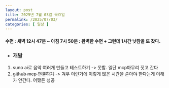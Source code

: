 ```yaml
---
layout: post
title: 2025년 7월 03일 목요일
permalink: /2025/07/03/
categories: [ 일상 ]
---
```

#### 수면 : 새벽 12시 47분 ~ 아침 7시 50분 : 완벽한 수면 + 그런데 1시간 낮잠을 또 잤다.
* ### 개발
1. suno ai로 음악 여러개 만들고 테스트하기 -> 못함. 일단 mcp마무리 짓고 간다
2. ~~github mcp 연결하기~~ -> 겨우 이런거에 이렇게 많은 시간을 쏟아야 한다는게 이해가 안간다. 어쨌든 성공
